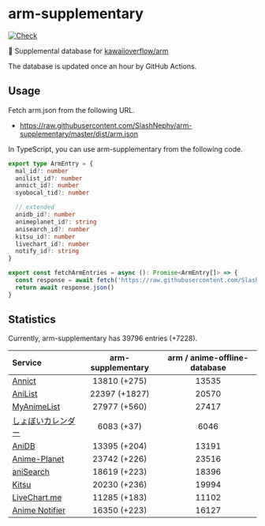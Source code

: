 # arm-supplementary

[![Check](https://github.com/SlashNephy/arm-supplementary/actions/workflows/check-node.yml/badge.svg)](https://github.com/SlashNephy/arm-supplementary/actions/workflows/check-node.yml)

💊 Supplemental database for [kawaiioverflow/arm](https://github.com/kawaiioverflow/arm)

The database is updated once an hour by GitHub Actions.

## Usage

Fetch arm.json from the following URL.

- https://raw.githubusercontent.com/SlashNephy/arm-supplementary/master/dist/arm.json

In TypeScript, you can use arm-supplementary from the following code.

```TypeScript
export type ArmEntry = {
  mal_id?: number
  anilist_id?: number
  annict_id?: number
  syobocal_tid?: number

  // extended
  anidb_id?: number
  animeplanet_id?: string
  anisearch_id?: number
  kitsu_id?: number
  livechart_id?: number
  notify_id?: string
}

export const fetchArmEntries = async (): Promise<ArmEntry[]> => {
  const response = await fetch('https://raw.githubusercontent.com/SlashNephy/arm-supplementary/master/dist/arm.json')
  return await response.json()
}
```

## Statistics

Currently, arm-supplementary has 39796 entries (+7228).

| Service                                     | arm-supplementary | arm / anime-offline-database |
| :------------------------------------------ | :---------------: | :--------------------------: |
| [Annict](https://annict.com)                |   13810 (+275)    |            13535             |
| [AniList](https://anilist.co)               |   22397 (+1827)   |            20570             |
| [MyAnimeList](https://myanimelist.net)      |   27977 (+560)    |            27417             |
| [しょぼいカレンダー](https://cal.syoboi.jp) |    6083 (+37)     |             6046             |
| [AniDB](https://anidb.net)                  |   13395 (+204)    |            13191             |
| [Anime-Planet](https://anime-planet.com)    |   23742 (+226)    |            23516             |
| [aniSearch](https://anisearch.com)          |   18619 (+223)    |            18396             |
| [Kitsu](https://kitsu.io)                   |   20230 (+236)    |            19994             |
| [LiveChart.me](https://livechart.me)        |   11285 (+183)    |            11102             |
| [Anime Notifier](https://notify.moe)        |   16350 (+223)    |            16127             |
